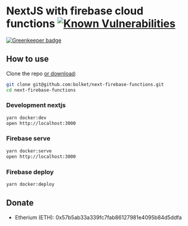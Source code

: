 # NextJS with firebase cloud functions [![Known Vulnerabilities](https://snyk.io/test/github/bolket/next-firebase-functions/badge.svg?targetFile=src%2Ffunctions%2Fpackage.json)](https://snyk.io/test/github/bolket/next-firebase-functions?targetFile=src%2Ffunctions%2Fpackage.json)

[![Greenkeeper badge](https://badges.greenkeeper.io/Bolket/next-firebase-functions.svg)](https://greenkeeper.io/)

## How to use

Clone the repo [or download](https://github.com/bolket/next-firebase-functions/archive/master.zip):

```bash
git clone git@github.com:bolket/next-firebase-functions.git
cd next-firebase-functions
```

### Development nextjs

```bash
yarn docker:dev
open http://localhost:3000
```

### Firebase serve

```bash
yarn docker:serve
open http://localhost:3000
```

### Firebase deploy

```bash
yarn docker:deploy
```

## Donate

- Etherium (ETH): 0x57b5ab33a339fc7fab86127981e4095b84d5ddfa

